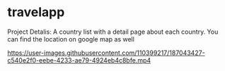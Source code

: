 # travelapp
Project Detalis:
A country list with a detail page about each country.  You can find the location on google map as well

https://user-images.githubusercontent.com/110399217/187043427-c540e2f0-eebe-4233-ae79-4924eb4c8bfe.mp4

